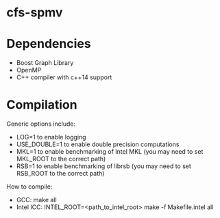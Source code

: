 # cfs-spmv
# Dependencies
* Boost Graph Library
* OpenMP
* C++ compiler with c++14 support

# Compilation
Generic options include:
* LOG=1 to enable logging 
* USE_DOUBLE=1 to enable double precision computations
* MKL=1 to enable benchmarking of Intel MKL (you may need to set MKL_ROOT to the correct path)
* RSB=1 to enable benchmarking of librsb (you may need to set RSB_ROOT to the correct path)

How to compile:
* GCC: make all
* Intel ICC: INTEL_ROOT=<path_to_intel_root> make -f Makefile.intel all
